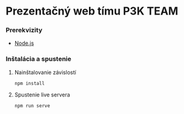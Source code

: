 # Prezentačný web tímu P3K TEAM

### Prerekvizity
- [Node.js](https://nodejs.org/en/download/)

### Inštalácia a spustenie
1. Nainštalovanie závislostí 

    ```shell script
    npm install
    ```
1. Spustenie live servera
   ```shell script
   npm run serve
   ```   

